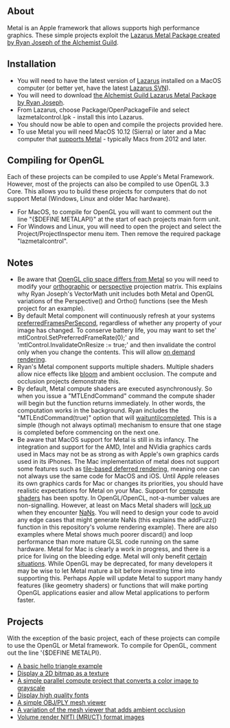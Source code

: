 ## About

Metal is an Apple framework that allows supports high performance graphics. These simple projects exploit the [Lazarus Metal Package created by Ryan Joseph of the Alchemist Guild](https://github.com/genericptr/Metal-Framework).

## Installation

 - You will need to have the latest version of [Lazarus](https://www.lazarus-ide.org/) installed on a MacOS computer (or better yet, have the latest [Lazarus SVN](http://wiki.lazarus.freepascal.org/Getting_Lazarus)).
 - You will need to download [the Alchemist Guild Lazarus Metal Package by Ryan Joseph](https://github.com/genericptr/Metal-Framework).
 - From Lazarus, choose Package/OpenPackageFile and select lazmetalcontrol.lpk - install this into Lazarus.
 - You should now be able to open and compile the projects provided here.
 - To use Metal you will need MacOS 10.12 (Sierra) or later and a Mac computer that [supports Metal](https://support.apple.com/kb/SP765?locale=en_US) - typically Macs from 2012 and later.

## Compiling for OpenGL

Each of these projects can be compiled to use Apple's Metal Framework. However, most of the projects can also be compiled to use OpenGL 3.3 Core. This allows you to build these projects for computers that do not support Metal (Windows, Linux and older Mac hardware).

 - For MacOS, to compile for OpenGL you will want to comment out the line "{$DEFINE METALAPI}" at the start of each projects main form unit.
 - For Windows and Linux, you will need to open the project and select the Project/ProjectInspector menu item. Then remove the required package "lazmetalcontrol".

## Notes

 - Be aware that [OpenGL clip space differs from Metal](https://mellinoe.github.io/veldrid-docs/articles/backend-differences.html) so you will need to modify your [orthographic](https://stackoverflow.com/questions/36295339/metal-nothing-is-rendered-when-using-orthographic-projection-matrix#40856855) or [perspective](https://stackoverflow.com/questions/48311452/glkit-vs-metal-perspective-matrix-difference) projection matrix. This explains why Ryan Joseph's VectorMath unit includes both Metal and OpenGL variations of the Perspective() and Ortho() functions (see the Mesh project for an example).
 - By default Metal component will continuously refresh at your systems [preferredFramesPerSecond](https://developer.apple.com/documentation/metal/devices_and_commands?language=objc), regardless of whether any property of your image has changed. To conserve battery life, you may want to set the' mtlControl.SetPreferredFrameRate(0);' and 'mtlControl.InvalidateOnResize := true;' and then invalidate the control only when you change the contents. This will allow [on demand rendering](https://metashapes.com/blog/advanced-nsview-setup-opengl-metal-macos/).
 - Ryan's Metal component supports multiple shaders. Multiple shaders allow nice effects like [bloom](http://weblog.jamisbuck.org/2016/2/27/bloom-effect-in-metal.html) and ambient occlusion. The compute and occlusion projects demonstrate this.
  - By default, Metal compute shaders are executed asynchronously. So when you issue a "MTLEndCommand" command the compute shader will begin but the function returns immediately. In other words, the computation works in the background. Ryan includes the  "MTLEndCommand(true)" option that will [waituntilcompleted](https://developer.apple.com/documentation/metal/mtlcommandbuffer/1443039-waituntilcompleted). This is a simple (though not always optimal) mechanism to ensure that one stage is completed before commencing on the next one.
  - Be aware that MacOS support for Metal is still in its infancy. The integration and support for the AMD, Intel and NVidia graphics cards used in Macs may not be as strong as with Apple's own graphics cards used in its iPhones. The Mac implementation of metal does not support some features such as [tile-based deferred rendering](https://developer.apple.com/documentation/metal/advanced_techniques/deferred_lighting), meaning one can not always use the same code for MacOS and iOS. Until Apple releases its own graphics cards for Mac or changes its priorities, you should have realistic expectations for Metal on your Mac. Support for [compute shaders](https://www.fractalarchitect.net/blog/2017/10/is-it-time-to-remove-gpu-rendering-support-from-the-app/) has been spotty. In OpenGL/OpenCL, not-a-number values are non-signalling. However, at least on Macs Metal shaders will [lock up](https://www.fractalarchitect.net/blog/category/support/) when they encounter [NaNs](https://www.fractalarchitect.net/blog/2015/10/apple-are-you-going-to-fix-opencl-metal-compute-in-el-capitan/). You will need to design your code to avoid any edge cases that might generate NaNs (this explains the addFuzz() function in this repository's volume rendering example). There are also examples where Metal shows much poorer discard() and loop performance than more mature GLSL code running on the same hardware. Metal for Mac is clearly a work in progress, and there is a price for living on the bleeding edge. Metal will only benefit [certain situations](https://arstechnica.com/gadgets/2015/10/metal-performance-in-os-x-el-capitan-sometimes-great-often-mixed/). While OpenGL may be deprecated, for many developers it may be wise to let Metal mature a bit before investing time into supporting this. Perhaps Apple will update Metal to support many handy features (like geometry shaders) or functions that will make porting OpenGL applications easier and allow Metal applications to perform faster.

## Projects

With the exception of the basic project, each of these projects can compile to use the OpenGL or Metal framework. To compile for OpenGL, comment out the line '{$DEFINE METALPI}.

- [A basic hello triangle example](basic/)
- [Display a 2D bitmap as a texture](texture/)
- [A simple parallel compute project that converts a color image to grayscale](compute)
- [Display high quality fonts](font/)
- [A simple OBJ/PLY mesh viewer](mesh/)
- [A variation of the mesh viewer that adds ambient occlusion](occlusion/)
- [Volume render NIfTI (MRI/CT) format images](volumerender/)
